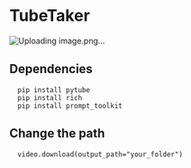# TubeTaker

![Uploading image.png…]()

## Dependencies
```
  pip install pytube
  pip install rich 
  pip install prompt_toolkit
```
## Change the path
```
  video.download(output_path="your_folder")

```

